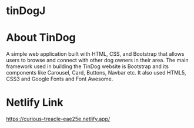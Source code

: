 # tinDogJ

# About TinDog
A simple web application built with HTML, CSS, and Bootstrap that allows users to browse and connect with other dog owners in their area. The main framework used in building the TinDog website is Bootstrap and its components like Carousel, Card, Buttons, Navbar etc. It also used HTML5, CSS3 and Google Fonts and Font Awesome.

# Netlify Link
https://curious-treacle-eae25e.netlify.app/
